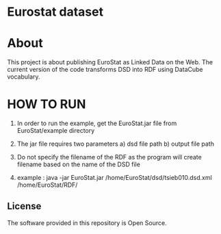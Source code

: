 # Eurostat dataset

About 
=====
This project is about publishing EuroStat as Linked Data on the Web. The current version of the code transforms DSD into RDF using DataCube vocabulary.


HOW TO RUN
==========
1) In order to run the example, get the EuroStat.jar file from EuroStat/example directory

2) The jar file requires two parameters
	a) dsd file path
	b) output file path

3) Do not specify the filename of the RDF as the program will create filename based on the name of the DSD file

4) example : java -jar EuroStat.jar /home/EuroStat/dsd/tsieb010.dsd.xml /home/EuroStat/RDF/

## License

The software provided in this repository is Open Source.